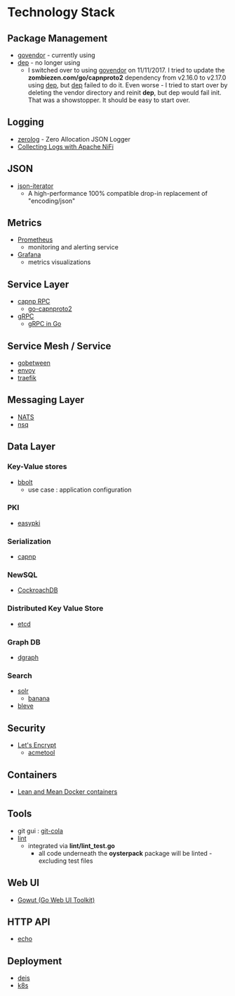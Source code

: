 # Technology Stack

## Package Management
- [govendor](https://github.com/kardianos/govendor) - currently using
- [dep](https://github.com/golang/dep) - no longer using
    - I switched over to using [govendor](https://github.com/kardianos/govendor) on 11/11/2017. I tried to update the 
      **zombiezen.com/go/capnproto2**  dependency from v2.16.0 to v2.17.0 using [dep](https://github.com/golang/dep), but 
      [dep](https://github.com/golang/dep) failed to do it. Even worse - I tried to start over by deleting the vendor directory 
      and reinit **dep**, but dep would fail init. That was a showstopper. It should be easy to start over.

## Logging
- [zerolog](https://github.com/rs/zerolog) - Zero Allocation JSON Logger
- [Collecting Logs with Apache NiFi](https://bryanbende.com/development/2015/05/17/collecting-logs-with-apache-nifi)

## JSON
- [json-iterator](https://github.com/json-iterator/go)
  - A high-performance 100% compatible drop-in replacement of "encoding/json"

## Metrics
- [Prometheus](https://prometheus.io/)
  - monitoring and alerting service
- [Grafana](https://grafana.com/)
  - metrics visualizations
   
## Service Layer
- [capnp RPC](https://capnproto.org/index.html)
  - [go-capnproto2](https://github.com/capnproto/go-capnproto2)
- [gRPC](https://grpc.io/)
  - [gRPC in Go](https://grpc.io/docs/quickstart/go.html)  
  
## Service Mesh / Service
- [gobetween](http://gobetween.io)
- [envoy](https://www.envoyproxy.io/)
- [traefik](https://traefik.io/)

## Messaging Layer
- [NATS](http://nats.io/)
- [nsq](https://github.com/nsqio/nsq)

## Data Layer

### Key-Value stores
- [bbolt](https://github.com/coreos/bbolt) 
  - use case : application configuration

### PKI  
- [easypki](https://github.com/google/easypki)

### Serialization
- [capnp](https://capnproto.org/index.html)

### NewSQL
- [CockroachDB](https://www.cockroachlabs.com/)

### Distributed Key Value Store
- [etcd](https://coreos.com/etcd)

### Graph DB
- [dgraph](https://dgraph.io/)

### Search
- [solr](https://lucene.apache.org/solr/)
  - [banana](https://github.com/lucidworks/banana)
- [bleve](http://www.blevesearch.com/)
  
## Security
- [Let's Encrypt](https://letsencrypt.org/)
  - [acmetool](https://github.com/hlandau/acme)
  
## Containers
- [Lean and Mean Docker containers](https://go.libhunt.com/project/docker-slim)

## Tools
- git gui : [git-cola](http://git-cola.github.io/index.html)
- [lint](https://www.timeferret.com/lint)
  - integrated via **lint/lint_test.go**
    - all code underneath the **oysterpack** package will be linted - excluding test files
    
## Web UI
- [Gowut (Go Web UI Toolkit)](https://github.com/icza/gowut)

## HTTP API
- [echo](https://echo.labstack.com/)

## Deployment
- [deis](https://deis.com/)
- [k8s](https://kubernetes.io/)
